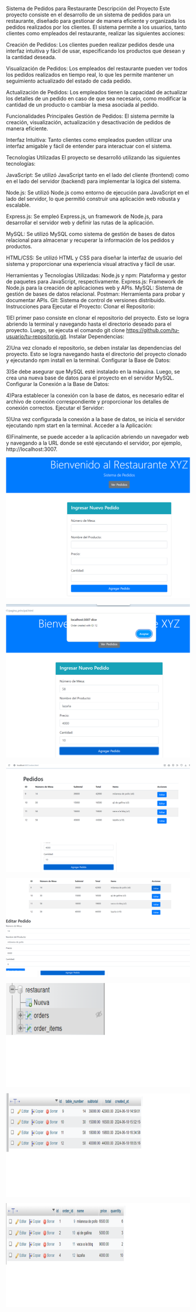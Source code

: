 Sistema de Pedidos para Restaurante
Descripción del Proyecto
Este proyecto consiste en el desarrollo de un sistema de pedidos para un restaurante, diseñado para gestionar de manera eficiente y organizada los pedidos realizados por los clientes. 
El sistema permite a los usuarios, tanto clientes como empleados del restaurante, realizar las siguientes acciones:

Creación de Pedidos: Los clientes pueden realizar pedidos desde una interfaz intuitiva y fácil de usar, especificando los productos que desean y la cantidad deseada.

Visualización de Pedidos: Los empleados del restaurante pueden ver todos los pedidos realizados en tiempo real, lo que les permite mantener un seguimiento actualizado del estado de cada pedido.

Actualización de Pedidos: Los empleados tienen la capacidad de actualizar los detalles de un pedido en caso de que sea necesario, como modificar la cantidad de un producto o cambiar la mesa asociada al pedido.

Funcionalidades Principales
Gestión de Pedidos: El sistema permite la creación, visualización, actualización y desactivación de pedidos de manera eficiente.

Interfaz Intuitiva: Tanto clientes como empleados pueden utilizar una interfaz amigable y fácil de entender para interactuar con el sistema.


Tecnologías Utilizadas
El proyecto se desarrolló utilizando las siguientes tecnologías:

JavaScript: Se utilizó JavaScript tanto en el lado del cliente (frontend) como en el lado del servidor (backend) para implementar la lógica del sistema.

Node.js: Se utilizó Node.js como entorno de ejecución para JavaScript en el lado del servidor, lo que permitió construir una aplicación web robusta y escalable.

Express.js: Se empleó Express.js, un framework de Node.js, para desarrollar el servidor web y definir las rutas de la aplicación.

MySQL: Se utilizó MySQL como sistema de gestión de bases de datos relacional para almacenar y recuperar la información de los pedidos y productos.

HTML/CSS: Se utilizó HTML y CSS para diseñar la interfaz de usuario del sistema y proporcionar una experiencia visual atractiva y fácil de usar.



Herramientas y Tecnologías Utilizadas:
Node.js y npm: Plataforma y gestor de paquetes para JavaScript, respectivamente.
Express.js: Framework de Node.js para la creación de aplicaciones web y APIs.
MySQL: Sistema de gestión de bases de datos relacional.
Postman: Herramienta para probar y documentar APIs.
Git: Sistema de control de versiones distribuido.
Instrucciones para Ejecutar el Proyecto:
Clonar el Repositorio:



1)El primer paso consiste en clonar el repositorio del proyecto. Esto se logra abriendo la terminal y navegando hasta el directorio deseado para el proyecto. Luego, se ejecuta el comando git clone https://github.com/tu-usuario/tu-repositorio.git.
Instalar Dependencias:

2)Una vez clonado el repositorio, se deben instalar las dependencias del proyecto. Esto se logra navegando hasta el directorio del proyecto clonado y ejecutando npm install en la terminal.
Configurar la Base de Datos:

3)Se debe asegurar que MySQL esté instalado en la máquina. Luego, se crea una nueva base de datos para el proyecto en el servidor MySQL.
Configurar la Conexión a la Base de Datos:

4)Para establecer la conexión con la base de datos, es necesario editar el archivo de conexión correspondiente y proporcionar los detalles de conexión correctos.
Ejecutar el Servidor:

5)Una vez configurada la conexión a la base de datos, se inicia el servidor ejecutando npm start en la terminal.
Acceder a la Aplicación:

6)Finalmente, se puede acceder a la aplicación abriendo un navegador web y navegando a la URL donde se esté ejecutando el servidor, por ejemplo, http://localhost:3007.


![Aqui mostraremos la interfaz de bienvenida, donde el usuario podra seleccionar a ver pedidos y ver el listado de pedidos o podra agregar algun pedido](/bienvenida.png)



![Aqui mostraremos la interfaz de Agregar pedidos, donde el usuario podra agregar un pedido](/Agregarpedido.png)



![Aqui mostraremos la interfaz de pedidos, se mostraran todos los pedidos ingresados a la base de datos](/verpedidos.png)



![Aqui mostraremos la interfaz de editar pedidos, donde el usuario podra editar un pedido en caso de algun cambio de producto, cantidad o precio](/Editarpedido.png)



![Aqui mostraremos la base de datos, la cual se conforma por 2 tablas, orders y order_items](/Tablasbd.png)



![Aqui mostraremos la la tabla de orders,la cual contiene los siguientes atributos: un id de pedido, table_number, subtotal, total, created_at ](/tablaorders.png)



![Aqui mostraremos la la tabla de order_items,la cual contiene los siguientes atributos : un id propio, order id,name ,price y quantity ](/tablaorders_items.png)

